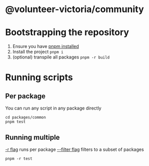 # @volunteer-victoria/community

# Bootstrapping the repository

1. Ensure you have [pnpm installed](https://pnpm.io/installation)
2. Install the project `pnpm i`
3. (optional) transpile all packages `pnpm -r build`

# Running scripts

## Per package

You can run any script in any package directly

```
cd packages/common
pnpm test
```

## Running multiple

[-r flag](https://pnpm.io/cli/run#--recursive--r) runs per package
[--filter flag](https://pnpm.io/filtering) filters to a subset of packages

```
pnpm -r test
```
